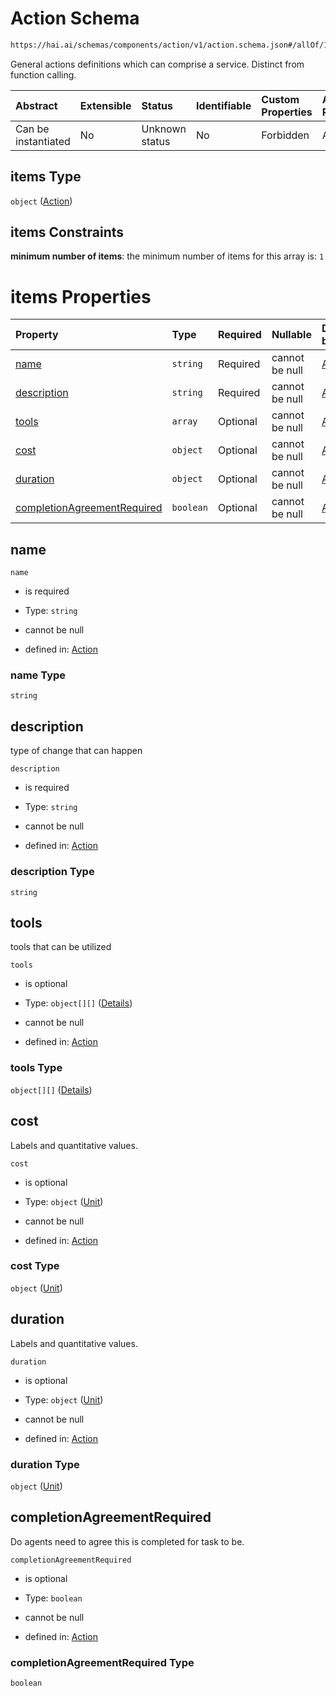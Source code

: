 # Action Schema

```txt
https://hai.ai/schemas/components/action/v1/action.schema.json#/allOf/1/properties/jacsTaskActionsDesired/items
```

General actions definitions which can comprise a service. Distinct from function calling.

| Abstract            | Extensible | Status         | Identifiable | Custom Properties | Additional Properties | Access Restrictions | Defined In                                                                          |
| :------------------ | :--------- | :------------- | :----------- | :---------------- | :-------------------- | :------------------ | :---------------------------------------------------------------------------------- |
| Can be instantiated | No         | Unknown status | No           | Forbidden         | Allowed               | none                | [task.schema.json\*](../../schemas/task/v1/task.schema.json "open original schema") |

## items Type

`object` ([Action](task-allof-1-properties-jacstaskactionsdesired-action.md))

## items Constraints

**minimum number of items**: the minimum number of items for this array is: `1`

# items Properties

| Property                                                    | Type      | Required | Nullable       | Defined by                                                                                                                                                          |
| :---------------------------------------------------------- | :-------- | :------- | :------------- | :------------------------------------------------------------------------------------------------------------------------------------------------------------------ |
| [name](#name)                                               | `string`  | Required | cannot be null | [Action](action-properties-name.md "https://hai.ai/schemas/components/action/v1/action.schema.json#/properties/name")                                               |
| [description](#description)                                 | `string`  | Required | cannot be null | [Action](action-properties-description.md "https://hai.ai/schemas/components/action/v1/action.schema.json#/properties/description")                                 |
| [tools](#tools)                                             | `array`   | Optional | cannot be null | [Action](action-properties-tools.md "https://hai.ai/schemas/components/action/v1/action.schema.json#/properties/tools")                                             |
| [cost](#cost)                                               | `object`  | Optional | cannot be null | [Action](action-properties-unit.md "https://hai.ai/schemas/components/unit/v1/unit.schema.json#/properties/cost")                                                   |
| [duration](#duration)                                       | `object`  | Optional | cannot be null | [Action](action-properties-unit-1.md "https://hai.ai/schemas/components/unit/v1/unit.schema.json#/properties/duration")                                             |
| [completionAgreementRequired](#completionagreementrequired) | `boolean` | Optional | cannot be null | [Action](action-properties-completionagreementrequired.md "https://hai.ai/schemas/components/action/v1/action.schema.json#/properties/completionAgreementRequired") |

## name



`name`

* is required

* Type: `string`

* cannot be null

* defined in: [Action](action-properties-name.md "https://hai.ai/schemas/components/action/v1/action.schema.json#/properties/name")

### name Type

`string`

## description

type of change that can happen

`description`

* is required

* Type: `string`

* cannot be null

* defined in: [Action](action-properties-description.md "https://hai.ai/schemas/components/action/v1/action.schema.json#/properties/description")

### description Type

`string`

## tools

tools that can be utilized

`tools`

* is optional

* Type: `object[][]` ([Details](tool-items.md))

* cannot be null

* defined in: [Action](action-properties-tools.md "https://hai.ai/schemas/components/action/v1/action.schema.json#/properties/tools")

### tools Type

`object[][]` ([Details](tool-items.md))

## cost

Labels and quantitative values.

`cost`

* is optional

* Type: `object` ([Unit](action-properties-unit-1.md))

* cannot be null

* defined in: [Action](action-properties-unit-1.md "https://hai.ai/schemas/components/unit/v1/unit.schema.json#/properties/cost")

### cost Type

`object` ([Unit](action-properties-unit-1.md))

## duration

Labels and quantitative values.

`duration`

* is optional

* Type: `object` ([Unit](action-properties-unit-1.md))

* cannot be null

* defined in: [Action](action-properties-unit-1.md "https://hai.ai/schemas/components/unit/v1/unit.schema.json#/properties/duration")

### duration Type

`object` ([Unit](action-properties-unit-1.md))

## completionAgreementRequired

Do agents need to agree this is completed for task to be.

`completionAgreementRequired`

* is optional

* Type: `boolean`

* cannot be null

* defined in: [Action](action-properties-completionagreementrequired.md "https://hai.ai/schemas/components/action/v1/action.schema.json#/properties/completionAgreementRequired")

### completionAgreementRequired Type

`boolean`
